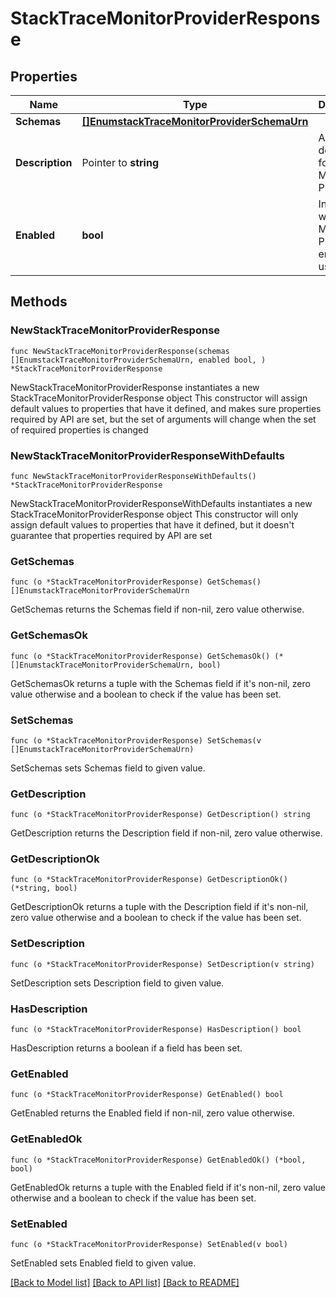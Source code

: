 # StackTraceMonitorProviderResponse

## Properties

Name | Type | Description | Notes
------------ | ------------- | ------------- | -------------
**Schemas** | [**[]EnumstackTraceMonitorProviderSchemaUrn**](EnumstackTraceMonitorProviderSchemaUrn.md) |  | 
**Description** | Pointer to **string** | A description for this Monitor Provider | [optional] 
**Enabled** | **bool** | Indicates whether the Monitor Provider is enabled for use. | 

## Methods

### NewStackTraceMonitorProviderResponse

`func NewStackTraceMonitorProviderResponse(schemas []EnumstackTraceMonitorProviderSchemaUrn, enabled bool, ) *StackTraceMonitorProviderResponse`

NewStackTraceMonitorProviderResponse instantiates a new StackTraceMonitorProviderResponse object
This constructor will assign default values to properties that have it defined,
and makes sure properties required by API are set, but the set of arguments
will change when the set of required properties is changed

### NewStackTraceMonitorProviderResponseWithDefaults

`func NewStackTraceMonitorProviderResponseWithDefaults() *StackTraceMonitorProviderResponse`

NewStackTraceMonitorProviderResponseWithDefaults instantiates a new StackTraceMonitorProviderResponse object
This constructor will only assign default values to properties that have it defined,
but it doesn't guarantee that properties required by API are set

### GetSchemas

`func (o *StackTraceMonitorProviderResponse) GetSchemas() []EnumstackTraceMonitorProviderSchemaUrn`

GetSchemas returns the Schemas field if non-nil, zero value otherwise.

### GetSchemasOk

`func (o *StackTraceMonitorProviderResponse) GetSchemasOk() (*[]EnumstackTraceMonitorProviderSchemaUrn, bool)`

GetSchemasOk returns a tuple with the Schemas field if it's non-nil, zero value otherwise
and a boolean to check if the value has been set.

### SetSchemas

`func (o *StackTraceMonitorProviderResponse) SetSchemas(v []EnumstackTraceMonitorProviderSchemaUrn)`

SetSchemas sets Schemas field to given value.


### GetDescription

`func (o *StackTraceMonitorProviderResponse) GetDescription() string`

GetDescription returns the Description field if non-nil, zero value otherwise.

### GetDescriptionOk

`func (o *StackTraceMonitorProviderResponse) GetDescriptionOk() (*string, bool)`

GetDescriptionOk returns a tuple with the Description field if it's non-nil, zero value otherwise
and a boolean to check if the value has been set.

### SetDescription

`func (o *StackTraceMonitorProviderResponse) SetDescription(v string)`

SetDescription sets Description field to given value.

### HasDescription

`func (o *StackTraceMonitorProviderResponse) HasDescription() bool`

HasDescription returns a boolean if a field has been set.

### GetEnabled

`func (o *StackTraceMonitorProviderResponse) GetEnabled() bool`

GetEnabled returns the Enabled field if non-nil, zero value otherwise.

### GetEnabledOk

`func (o *StackTraceMonitorProviderResponse) GetEnabledOk() (*bool, bool)`

GetEnabledOk returns a tuple with the Enabled field if it's non-nil, zero value otherwise
and a boolean to check if the value has been set.

### SetEnabled

`func (o *StackTraceMonitorProviderResponse) SetEnabled(v bool)`

SetEnabled sets Enabled field to given value.



[[Back to Model list]](../README.md#documentation-for-models) [[Back to API list]](../README.md#documentation-for-api-endpoints) [[Back to README]](../README.md)


